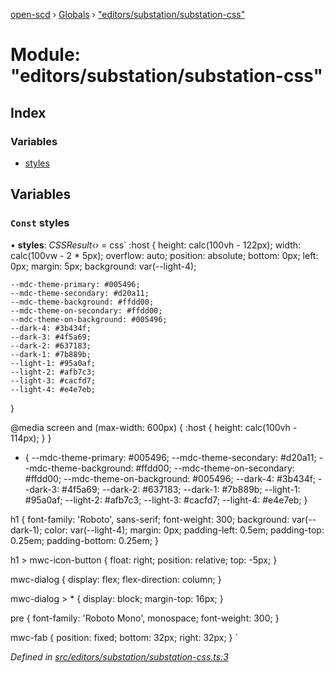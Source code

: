 [open-scd](../README.md) › [Globals](../globals.md) › ["editors/substation/substation-css"](_editors_substation_substation_css_.md)

# Module: "editors/substation/substation-css"

## Index

### Variables

* [styles](_editors_substation_substation_css_.md#const-styles)

## Variables

### `Const` styles

• **styles**: *CSSResult‹›* = css`
  :host {
    height: calc(100vh - 122px);
    width: calc(100vw - 2 * 5px);
    overflow: auto;
    position: absolute;
    bottom: 0px;
    left: 0px;
    margin: 5px;
    background: var(--light-4);

    --mdc-theme-primary: #005496;
    --mdc-theme-secondary: #d20a11;
    --mdc-theme-background: #ffdd00;
    --mdc-theme-on-secondary: #ffdd00;
    --mdc-theme-on-background: #005496;
    --dark-4: #3b434f;
    --dark-3: #4f5a69;
    --dark-2: #637183;
    --dark-1: #7b889b;
    --light-1: #95a0af;
    --light-2: #afb7c3;
    --light-3: #cacfd7;
    --light-4: #e4e7eb;
  }

  @media screen and (max-width: 600px) {
    :host {
      height: calc(100vh - 114px);
    }
  }

  * {
    --mdc-theme-primary: #005496;
    --mdc-theme-secondary: #d20a11;
    --mdc-theme-background: #ffdd00;
    --mdc-theme-on-secondary: #ffdd00;
    --mdc-theme-on-background: #005496;
    --dark-4: #3b434f;
    --dark-3: #4f5a69;
    --dark-2: #637183;
    --dark-1: #7b889b;
    --light-1: #95a0af;
    --light-2: #afb7c3;
    --light-3: #cacfd7;
    --light-4: #e4e7eb;
  }

  h1 {
    font-family: 'Roboto', sans-serif;
    font-weight: 300;
    background: var(--dark-1);
    color: var(--light-4);
    margin: 0px;
    padding-left: 0.5em;
    padding-top: 0.25em;
    padding-bottom: 0.25em;
  }

  h1 > mwc-icon-button {
    float: right;
    position: relative;
    top: -5px;
  }

  mwc-dialog {
    display: flex;
    flex-direction: column;
  }

  mwc-dialog > * {
    display: block;
    margin-top: 16px;
  }

  pre {
    font-family: 'Roboto Mono', monospace;
    font-weight: 300;
  }

  mwc-fab {
    position: fixed;
    bottom: 32px;
    right: 32px;
  }
`

*Defined in [src/editors/substation/substation-css.ts:3](https://github.com/openscd/open-scd/blob/c970104/src/editors/substation/substation-css.ts#L3)*
